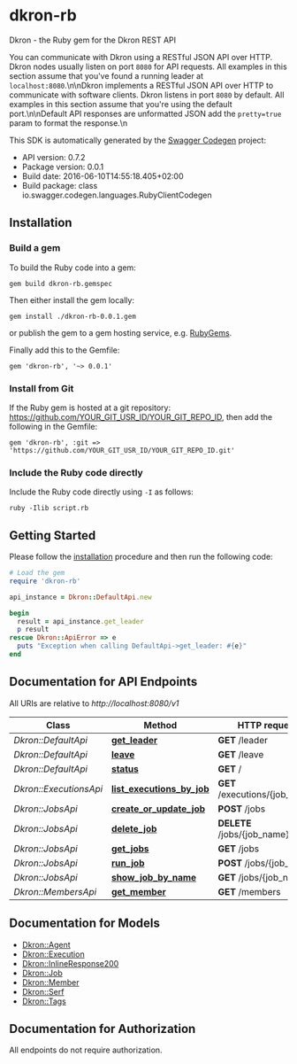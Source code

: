 # dkron-rb

Dkron - the Ruby gem for the Dkron REST API

You can communicate with Dkron using a RESTful JSON API over HTTP. Dkron nodes usually listen on port `8080` for API requests. All examples in this section assume that you've found a running leader at `localhost:8080`.\n\nDkron implements a RESTful JSON API over HTTP to communicate with software clients. Dkron listens in port `8080` by default. All examples in this section assume that you're using the default port.\n\nDefault API responses are unformatted JSON add the `pretty=true` param to format the response.\n

This SDK is automatically generated by the [Swagger Codegen](https://github.com/swagger-api/swagger-codegen) project:

- API version: 0.7.2
- Package version: 0.0.1
- Build date: 2016-06-10T14:55:18.405+02:00
- Build package: class io.swagger.codegen.languages.RubyClientCodegen

## Installation

### Build a gem

To build the Ruby code into a gem:

```shell
gem build dkron-rb.gemspec
```

Then either install the gem locally:

```shell
gem install ./dkron-rb-0.0.1.gem
```

or publish the gem to a gem hosting service, e.g. [RubyGems](https://rubygems.org/).

Finally add this to the Gemfile:

    gem 'dkron-rb', '~> 0.0.1'

### Install from Git

If the Ruby gem is hosted at a git repository: https://github.com/YOUR_GIT_USR_ID/YOUR_GIT_REPO_ID, then add the following in the Gemfile:

    gem 'dkron-rb', :git => 'https://github.com/YOUR_GIT_USR_ID/YOUR_GIT_REPO_ID.git'

### Include the Ruby code directly

Include the Ruby code directly using `-I` as follows:

```shell
ruby -Ilib script.rb
```

## Getting Started

Please follow the [installation](#installation) procedure and then run the following code:
```ruby
# Load the gem
require 'dkron-rb'

api_instance = Dkron::DefaultApi.new

begin
  result = api_instance.get_leader
  p result
rescue Dkron::ApiError => e
  puts "Exception when calling DefaultApi->get_leader: #{e}"
end

```

## Documentation for API Endpoints

All URIs are relative to *http://localhost:8080/v1*

Class | Method | HTTP request | Description
------------ | ------------- | ------------- | -------------
*Dkron::DefaultApi* | [**get_leader**](docs/DefaultApi.md#get_leader) | **GET** /leader | 
*Dkron::DefaultApi* | [**leave**](docs/DefaultApi.md#leave) | **GET** /leave | 
*Dkron::DefaultApi* | [**status**](docs/DefaultApi.md#status) | **GET** / | 
*Dkron::ExecutionsApi* | [**list_executions_by_job**](docs/ExecutionsApi.md#list_executions_by_job) | **GET** /executions/{job_name} | 
*Dkron::JobsApi* | [**create_or_update_job**](docs/JobsApi.md#create_or_update_job) | **POST** /jobs | 
*Dkron::JobsApi* | [**delete_job**](docs/JobsApi.md#delete_job) | **DELETE** /jobs/{job_name} | 
*Dkron::JobsApi* | [**get_jobs**](docs/JobsApi.md#get_jobs) | **GET** /jobs | 
*Dkron::JobsApi* | [**run_job**](docs/JobsApi.md#run_job) | **POST** /jobs/{job_name} | 
*Dkron::JobsApi* | [**show_job_by_name**](docs/JobsApi.md#show_job_by_name) | **GET** /jobs/{job_name} | 
*Dkron::MembersApi* | [**get_member**](docs/MembersApi.md#get_member) | **GET** /members | 


## Documentation for Models

 - [Dkron::Agent](docs/Agent.md)
 - [Dkron::Execution](docs/Execution.md)
 - [Dkron::InlineResponse200](docs/InlineResponse200.md)
 - [Dkron::Job](docs/Job.md)
 - [Dkron::Member](docs/Member.md)
 - [Dkron::Serf](docs/Serf.md)
 - [Dkron::Tags](docs/Tags.md)


## Documentation for Authorization

 All endpoints do not require authorization.

